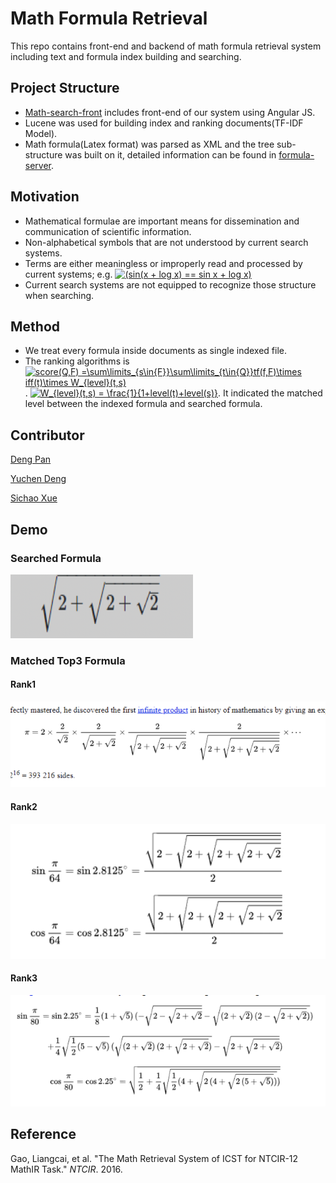 # Math Formula Retrieval 

This repo contains front-end and backend of math formula retrieval system including text and formula index building and searching.

## Project Structure

* [Math-search-front](https://github.com/dengpenn/Math-Formula-Retrieval/tree/master/Math-search-front) includes front-end of our system using Angular JS.
* Lucene was used for building index and ranking documents(TF-IDF Model).
* Math formula(Latex format) was parsed as XML and the tree sub-structure was built on it, detailed information can be found in [formula-server](https://github.com/dengpenn/Math-Formula-Retrieval/tree/master/formula-server).

## Motivation

* Mathematical formulae are important means for dissemination and communication of scientific information.
* Non-alphabetical symbols that are not understood by current search systems.
* Terms are either meaningless or improperly read and processed by current systems; e.g. <a href="https://www.codecogs.com/eqnedit.php?latex=(sin(x&space;&plus;&space;log&space;x)&space;==&space;sin&space;x&space;&plus;&space;log&space;x)" target="_blank"><img src="https://latex.codecogs.com/gif.latex?(sin(x&space;&plus;&space;log&space;x)&space;==&space;sin&space;x&space;&plus;&space;log&space;x)" title="(sin(x + log x) == sin x + log x)" /></a>
* Current search systems are not equipped to recognize those structure when searching.

## Method

* We treat every formula inside documents as single indexed file. 
* The ranking algorithms is <a href="https://www.codecogs.com/eqnedit.php?latex=score(Q,F)&space;=\sum\limits_{s\in{F}}\sum\limits_{t\in{Q}}tf(f,F)\times&space;iff(t)\times&space;W_{level}(t,s)" target="_blank"><img src="https://latex.codecogs.com/gif.latex?score(Q,F)&space;=\sum\limits_{s\in{F}}\sum\limits_{t\in{Q}}tf(f,F)\times&space;iff(t)\times&space;W_{level}(t,s)" title="score(Q,F) =\sum\limits_{s\in{F}}\sum\limits_{t\in{Q}}tf(f,F)\times iff(t)\times W_{level}(t,s)" /></a>. <a href="https://www.codecogs.com/eqnedit.php?latex=W_{level}(t,s)&space;=&space;\frac{1}{1&plus;level(t)&plus;level(s)}" target="_blank"><img src="https://latex.codecogs.com/gif.latex?W_{level}(t,s)&space;=&space;\frac{1}{1&plus;level(t)&plus;level(s)}" title="W_{level}(t,s) = \frac{1}{1+level(t)+level(s)}" /></a>. It indicated the matched level between the indexed formula and searched  formula.

## Contributor

[Deng Pan](<https://github.com/dengpenn>)

[Yuchen Deng](<https://github.com/lethelimited>)

[Sichao Xue](<https://github.com/xuesichao>)

## Demo

### Searched Formula

![image-20190427214756275](./img/search_result.png)



### Matched Top3 Formula

#### Rank1

![image-20190427214432442](./img/match_result1.png)

#### Rank2



![image-20190427214619160](./img/match_result2.png)

#### Rank3

![image-20190427214644396](./img/match_result3.png)







## Reference 

Gao, Liangcai, et al. "The Math Retrieval System of ICST for NTCIR-12 MathIR Task." *NTCIR*. 2016.